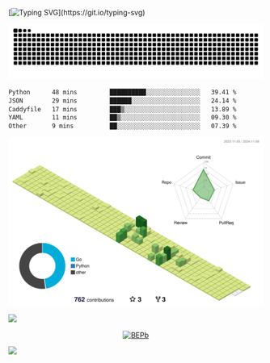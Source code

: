 [![Typing SVG](https://readme-typing-svg.demolab.com?font=JetBrains+Mono&duration=3000&center=true&vCenter=true&multiline=true&repeat=false&width=800&height=80&lines=Welcome+to+KevinMatt's+workshop;Do+not+go+gentle+into+that+good+night.)](https://git.io/typing-svg)

![snake-grid](https://raw.githubusercontent.com/kevinmatthe/kevinmatthe/output/github-contribution-grid-snake-dark.svg)

<!--START_SECTION:waka-->

```txt
Python      48 mins         ██████████░░░░░░░░░░░░░░░   39.41 %
JSON        29 mins         ██████░░░░░░░░░░░░░░░░░░░   24.14 %
Caddyfile   17 mins         ███▒░░░░░░░░░░░░░░░░░░░░░   13.89 %
YAML        11 mins         ██▒░░░░░░░░░░░░░░░░░░░░░░   09.30 %
Other       9 mins          ██░░░░░░░░░░░░░░░░░░░░░░░   07.39 %
```

<!--END_SECTION:waka-->

<!--   profile-green-animate -->
![](./profile-3d-contrib/profile-green-animate.svg)

<!--  2d history skills -->
<img src="https://cr-skills-chart-widget.azurewebsites.net/api/api?username=kevinmatthe" width="auto"></img>

<p align="center"> 
<a href="https://github.com/ryo-ma/github-profile-trophy"><img src="https://github-profile-trophy.vercel.app/?username=kevinmatthe" alt="BEPb" /></a>
</p>

<img src="https://cr-ss-service.azurewebsites.net/api/ScreenShot?widget=summary&username=kevinmatthe" width="auto"></img>
